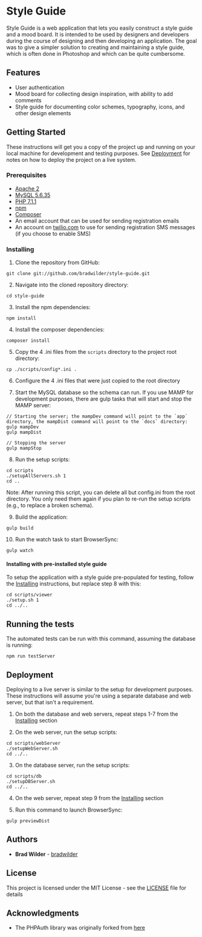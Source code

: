 # Style Guide

Style Guide is a web application that lets you easily construct a style guide and a mood board. It is intended to be used by designers and developers during the course of designing and then developing an application. The goal was to give a simpler solution to creating and maintaining a style guide, which is often done in Photoshop and which can be quite cumbersome.

## Features

* User authentication
* Mood board for collecting design inspiration, with ability to add comments
* Style guide for documenting color schemes, typography, icons, and other design elements

## Getting Started

These instructions will get you a copy of the project up and running on your local machine for development and testing purposes. See [Deployment](https://github.com/bradwilder/style-guide#Deployment) for notes on how to deploy the project on a live system.

### Prerequisites

* [Apache 2](https://httpd.apache.org/)
* [MySQL 5.6.35](https://www.mysql.com/)
* [PHP 7.1.1](http://www.php.net/)
* [npm](https://www.npmjs.com/)
* [Composer](https://getcomposer.org/)
* An email account that can be used for sending registration emails
* An account on [twilio.com](https://www.twilio.com/) to use for sending registration SMS messages (if you choose to enable SMS)

### Installing

1. Clone the repository from GitHub:
```
git clone git://github.com/bradwilder/style-guide.git
```

2. Navigate into the cloned repository directory:
```
cd style-guide
```

3. Install the npm dependencies:
```
npm install
```

4. Install the composer dependencies:
```
composer install
```

5. Copy the 4 .ini files from the `scripts` directory to the project root directory:
```
cp ./scripts/config*.ini .
```

6. Configure the 4 .ini files that were just copied to the root directory

7. Start the MySQL database so the schema can run. If you use MAMP for development purposes, there are gulp tasks that will start and stop the MAMP server:
```
// Starting the server; the mampDev command will point to the `app` directory, the mampDist command will point to the `docs` directory:
gulp mampDev
gulp mampDist

// Stopping the server
gulp mampStop
```

8. Run the setup scripts:
```
cd scripts
./setupAllServers.sh 1
cd ..
```
Note: After running this script, you can delete all but config.ini from the root directory. You only need them again if you plan to re-run the setup scripts (e.g., to replace a broken schema).

9. Build the application:
```
gulp build
```

10. Run the watch task to start BrowserSync:
```
gulp watch
```

#### Installing with pre-installed style guide

To setup the application with a style guide pre-populated for testing, follow the [Installing](https://github.com/bradwilder/style-guide#Installing) instructions, but replace step 8 with this:
```
cd scripts/viewer
./setup.sh 1
cd ../..
```

## Running the tests

The automated tests can be run with this command, assuming the database is running:
```
npm run testServer
```

## Deployment

Deploying to a live server is similar to the setup for development purposes. These instructions will assume you're using a separate database and web server, but that isn't a requirement.

1. On both the database and web servers, repeat steps 1-7 from the [Installing](https://github.com/bradwilder/style-guide#Installing) section

2. On the web server, run the setup scripts:
```
cd scripts/webServer
./setupWebServer.sh
cd ../..
```

3. On the database server, run the setup scripts:
```
cd scripts/db
./setupDBServer.sh
cd ../..
```

4. On the web server, repeat step 9 from the [Installing](https://github.com/bradwilder/style-guide#Installing) section

5. Run this command to launch BrowserSync:
```
gulp previewDist
```

## Authors

* **Brad Wilder** - [bradwilder](https://github.com/bradwilder)

## License

This project is licensed under the MIT License - see the [LICENSE](https://github.com/bradwilder/style-guide/blob/master/LICENSE) file for details

## Acknowledgments

* The PHPAuth library was originally forked from [here](https://github.com/PHPAuth/PHPAuth)
